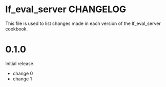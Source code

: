 # lf_eval_server CHANGELOG

This file is used to list changes made in each version of the lf_eval_server cookbook.

# 0.1.0

Initial release.

- change 0
- change 1

